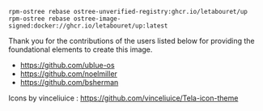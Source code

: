 ```rpm-ostree rebase ostree-unverified-registry:ghcr.io/letabouret/up```
```rpm-ostree rebase ostree-image-signed:docker://ghcr.io/letabouret/up:latest```

Thank you for the contributions of the users listed below for providing the foundational elements to create this image.
- https://github.com/ublue-os
- https://github.com/noelmiller
- https://github.com/bsherman

Icons by vinceliuice :
https://github.com/vinceliuice/Tela-icon-theme
